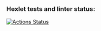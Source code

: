 ### Hexlet tests and linter status:
[![Actions Status](https://github.com/Santex05/frontend-project-44/actions/workflows/hexlet-check.yml/badge.svg)](https://github.com/Santex05/frontend-project-44/actions)